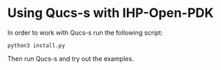 # Using Qucs-s with IHP-Open-PDK

In order to work with Qucs-s run the following script:

````
python3 install.py
````

Then run Qucs-s and try out the examples. 
